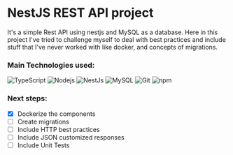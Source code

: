 # NestJS REST API project

It's a simple Rest API using nestjs and MySQL as a database. Here in this project I've tried to challenge myself to deal with best practices and include stuff that I've never worked with like docker, and concepts of migrations.

### Main Technologies used:

<p display="inline-flex">
  <img alt="TypeScript" src="https://img.shields.io/badge/-TypeScript-007ACC?style=flat-square&logo=typescript&logoColor=white" />
  <img alt="Nodejs" src="https://img.shields.io/badge/-Nodejs-43853d?style=flat-square&logo=Node.js&logoColor=white" />
  <img alt="NestJs" src="https://img.shields.io/badge/-NestJs-ea2845?style=flat-square&logo=nestjs&logoColor=white" />
  <img alt="MySQL" src="https://img.shields.io/badge/MySQL-005C84?style=flat-square&logo=mysql&logoColor=white" /> 
  <img alt="Git" src="https://img.shields.io/badge/-Git-F05032?style=flat-square&logo=git&logoColor=white" />
  <img alt="npm" src="https://img.shields.io/badge/-NPM-CB3837?style=flat-square&logo=npm&logoColor=white" />
</p>

### Next steps:

- [x] Dockerize the components
- [ ] Create migrations
- [ ] Include HTTP best practices
- [ ] Include JSON customized responses
- [ ] Include Unit Tests
